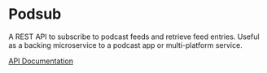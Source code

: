 # Podsub
A REST API to subscribe to podcast feeds and retrieve feed entries. Useful as a 
backing microservice to a podcast app or multi-platform service.

[API Documentation](http://docs.podsub.apiary.io/)
